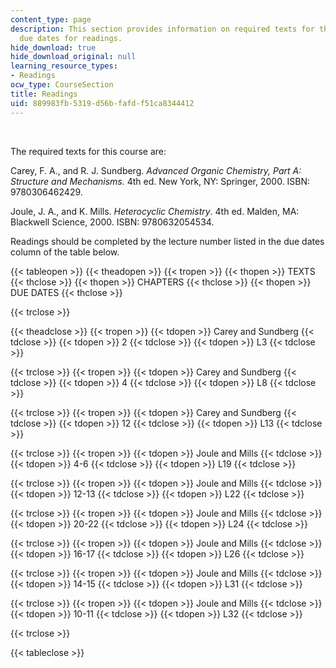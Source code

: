 ```yaml
---
content_type: page
description: This section provides information on required texts for the course and
  due dates for readings.
hide_download: true
hide_download_original: null
learning_resource_types:
- Readings
ocw_type: CourseSection
title: Readings
uid: 889983fb-5319-d56b-fafd-f51ca8344412
---
```


  
 

The required texts for this course are:

Carey, F. A., and R. J. Sundberg. _Advanced Organic Chemistry, Part A: Structure and Mechanisms._ 4th ed. New York, NY: Springer, 2000. ISBN: 9780306462429.

Joule, J. A., and K. Mills. _Heterocyclic Chemistry_. 4th ed. Malden, MA: Blackwell Science, 2000. ISBN: 9780632054534.

Readings should be completed by the lecture number listed in the due dates column of the table below.

{{< tableopen >}}
{{< theadopen >}}
{{< tropen >}}
{{< thopen >}}
TEXTS
{{< thclose >}}
{{< thopen >}}
CHAPTERS
{{< thclose >}}
{{< thopen >}}
DUE DATES
{{< thclose >}}

{{< trclose >}}

{{< theadclose >}}
{{< tropen >}}
{{< tdopen >}}
Carey and Sundberg
{{< tdclose >}}
{{< tdopen >}}
2
{{< tdclose >}}
{{< tdopen >}}
L3
{{< tdclose >}}

{{< trclose >}}
{{< tropen >}}
{{< tdopen >}}
Carey and Sundberg
{{< tdclose >}}
{{< tdopen >}}
4
{{< tdclose >}}
{{< tdopen >}}
L8
{{< tdclose >}}

{{< trclose >}}
{{< tropen >}}
{{< tdopen >}}
Carey and Sundberg
{{< tdclose >}}
{{< tdopen >}}
12
{{< tdclose >}}
{{< tdopen >}}
L13
{{< tdclose >}}

{{< trclose >}}
{{< tropen >}}
{{< tdopen >}}
Joule and Mills
{{< tdclose >}}
{{< tdopen >}}
4-6
{{< tdclose >}}
{{< tdopen >}}
L19
{{< tdclose >}}

{{< trclose >}}
{{< tropen >}}
{{< tdopen >}}
Joule and Mills
{{< tdclose >}}
{{< tdopen >}}
12-13
{{< tdclose >}}
{{< tdopen >}}
L22
{{< tdclose >}}

{{< trclose >}}
{{< tropen >}}
{{< tdopen >}}
Joule and Mills
{{< tdclose >}}
{{< tdopen >}}
20-22
{{< tdclose >}}
{{< tdopen >}}
L24
{{< tdclose >}}

{{< trclose >}}
{{< tropen >}}
{{< tdopen >}}
Joule and Mills
{{< tdclose >}}
{{< tdopen >}}
16-17
{{< tdclose >}}
{{< tdopen >}}
L26
{{< tdclose >}}

{{< trclose >}}
{{< tropen >}}
{{< tdopen >}}
Joule and Mills
{{< tdclose >}}
{{< tdopen >}}
14-15
{{< tdclose >}}
{{< tdopen >}}
L31
{{< tdclose >}}

{{< trclose >}}
{{< tropen >}}
{{< tdopen >}}
Joule and Mills
{{< tdclose >}}
{{< tdopen >}}
10-11
{{< tdclose >}}
{{< tdopen >}}
L32
{{< tdclose >}}

{{< trclose >}}

{{< tableclose >}}